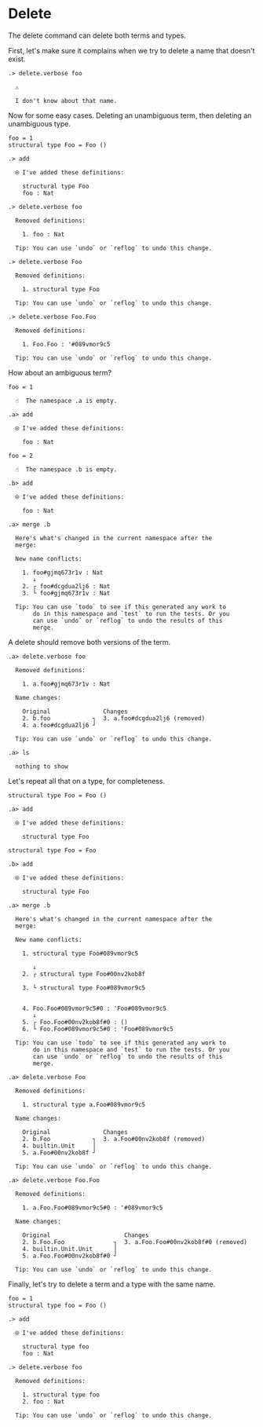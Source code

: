# Delete

The delete command can delete both terms and types.

First, let's make sure it complains when we try to delete a name that doesn't
exist.

```ucm
.> delete.verbose foo

  ⚠️
  
  I don't know about that name.

```
Now for some easy cases. Deleting an unambiguous term, then deleting an
unambiguous type.

```unison
foo = 1
structural type Foo = Foo ()
```

```ucm
.> add

  ⍟ I've added these definitions:
  
    structural type Foo
    foo : Nat

.> delete.verbose foo

  Removed definitions:
  
    1. foo : Nat
  
  Tip: You can use `undo` or `reflog` to undo this change.

.> delete.verbose Foo

  Removed definitions:
  
    1. structural type Foo
  
  Tip: You can use `undo` or `reflog` to undo this change.

.> delete.verbose Foo.Foo

  Removed definitions:
  
    1. Foo.Foo : '#089vmor9c5
  
  Tip: You can use `undo` or `reflog` to undo this change.

```
How about an ambiguous term?

```unison
foo = 1
```

```ucm
  ☝️  The namespace .a is empty.

.a> add

  ⍟ I've added these definitions:
  
    foo : Nat

```
```unison
foo = 2
```

```ucm
  ☝️  The namespace .b is empty.

.b> add

  ⍟ I've added these definitions:
  
    foo : Nat

.a> merge .b

  Here's what's changed in the current namespace after the
  merge:
  
  New name conflicts:
  
    1. foo#gjmq673r1v : Nat
       ↓
    2. ┌ foo#dcgdua2lj6 : Nat
    3. └ foo#gjmq673r1v : Nat
  
  Tip: You can use `todo` to see if this generated any work to
       do in this namespace and `test` to run the tests. Or you
       can use `undo` or `reflog` to undo the results of this
       merge.

```
A delete should remove both versions of the term.

```ucm
.a> delete.verbose foo

  Removed definitions:
  
    1. a.foo#gjmq673r1v : Nat
  
  Name changes:
  
    Original               Changes
    2. b.foo            ┐  3. a.foo#dcgdua2lj6 (removed)
    4. a.foo#dcgdua2lj6 ┘  
  
  Tip: You can use `undo` or `reflog` to undo this change.

```
```ucm
.a> ls

  nothing to show

```
Let's repeat all that on a type, for completeness.

```unison
structural type Foo = Foo ()
```

```ucm
.a> add

  ⍟ I've added these definitions:
  
    structural type Foo

```
```unison
structural type Foo = Foo
```

```ucm
.b> add

  ⍟ I've added these definitions:
  
    structural type Foo

.a> merge .b

  Here's what's changed in the current namespace after the
  merge:
  
  New name conflicts:
  
    1. structural type Foo#089vmor9c5
         
       ↓
    2. ┌ structural type Foo#00nv2kob8f
           
    3. └ structural type Foo#089vmor9c5
           
    
    4. Foo.Foo#089vmor9c5#0 : 'Foo#089vmor9c5
       ↓
    5. ┌ Foo.Foo#00nv2kob8f#0 : ()
    6. └ Foo.Foo#089vmor9c5#0 : 'Foo#089vmor9c5
  
  Tip: You can use `todo` to see if this generated any work to
       do in this namespace and `test` to run the tests. Or you
       can use `undo` or `reflog` to undo the results of this
       merge.

```
```ucm
.a> delete.verbose Foo

  Removed definitions:
  
    1. structural type a.Foo#089vmor9c5
  
  Name changes:
  
    Original               Changes
    2. b.Foo            ┐  3. a.Foo#00nv2kob8f (removed)
    4. builtin.Unit     │  
    5. a.Foo#00nv2kob8f ┘  
  
  Tip: You can use `undo` or `reflog` to undo this change.

```
```ucm
.a> delete.verbose Foo.Foo

  Removed definitions:
  
    1. a.Foo.Foo#089vmor9c5#0 : '#089vmor9c5
  
  Name changes:
  
    Original                     Changes
    2. b.Foo.Foo              ┐  3. a.Foo.Foo#00nv2kob8f#0 (removed)
    4. builtin.Unit.Unit      │  
    5. a.Foo.Foo#00nv2kob8f#0 ┘  
  
  Tip: You can use `undo` or `reflog` to undo this change.

```
Finally, let's try to delete a term and a type with the same name.

```unison
foo = 1
structural type foo = Foo ()
```

```ucm
.> add

  ⍟ I've added these definitions:
  
    structural type foo
    foo : Nat

```
```ucm
.> delete.verbose foo

  Removed definitions:
  
    1. structural type foo
    2. foo : Nat
  
  Tip: You can use `undo` or `reflog` to undo this change.

```
